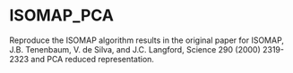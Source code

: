 # ISOMAP_PCA

Reproduce the ISOMAP algorithm results in the original paper for ISOMAP, J.B. Tenenbaum, V. de Silva, and J.C. Langford, Science 290 (2000) 2319-2323 and PCA reduced representation.
